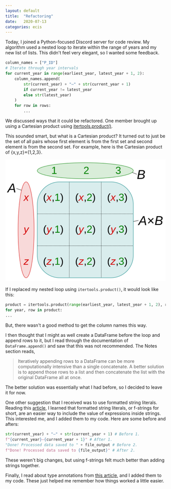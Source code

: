 ```yaml
---
layout: default
title:  "Refactoring"
date:   2020-07-13
categories: ecis
---
```


Today, I joined a Python-focused Discord server for code review.
My algorithm used a nested loop to iterate within the range of years
and my new list of lists.
This didn't feel very elegant, so I wanted some feedback.
```python
column_names = ["P_ID"]
# Iterate through year intervals
for current_year in range(earliest_year, latest_year + 1, 2):
    column_names.append(
        str(current_year) + "–" + str(current_year + 1)
        if current_year != latest_year
        else str(latest_year)
    )
    for row in rows:
        ...
```
We discussed ways that it could be refactored.
One member brought up using a Cartesian product using
[itertools.product()](https://docs.python.org/3/library/itertools.html#itertools.product).

This sounded smart, but what is a Cartesian product?
It turned out to just be the set of all pairs whose first element is from the first
set and second element is from the second set.
For example, here is the Cartesian product of {x,y,z}×{1,2,3}.

<a title="Quartl, CC BY-SA 3.0 &lt;https://creativecommons.org/licenses/by-sa/3.0&gt;, via Wikimedia Commons" href="https://commons.wikimedia.org/wiki/File:Cartesian_Product_qtl1.svg">
<img width="512" alt="Cartesian Product qtl1" src="/assets/img/cartesian.png" class="centered-image">
</a>

If I replaced my nested loop using `itertools.product()`, it would look like this:
```python
product = itertools.product(range(earliest_year, latest_year + 1, 2), rows)
for year, row in product:
...
```

But, there wasn't a good method to get the column names this way.

I then thought that I might as well create a DataFrame before the loop and append rows to it,
but I read through the documentation of `DataFrame.append()`
and saw that this was not recommended.
The Notes section reads,
> Iteratively appending rows to a DataFrame can be more computationally intensive than a single concatenate.
  A better solution is to append those rows to a list and then concatenate the list with the original DataFrame all at once.

The better solution was essentially what I had before,
so I decided to leave it for now.

One other suggestion that I received was to use formatted string literals.
Reading this [article](https://realpython.com/python-f-strings/),
I learned that formatted string literals, or f-strings for short,
are an easier way to include the value of expressions inside strings.
This interested me, and I added them to my code. Here are some before and afters:
```python
str(current_year) + "–" + str(current_year + 1) # Before 1.
f"{current_year}–{current_year + 1}" # After 1.
"Done! Processed data saved to " + file_output # Before 2.
f"Done! Processed data saved to {file_output}" # After 2.
```
These weren't big changes,
but using f-strings felt much better than adding strings together.

Finally, I read about type annotations from
[this article](https://dev.to/dstarner/using-pythons-type-annotations-4cfe),
and I added them to my code. These just helped me remember how things worked
a little easier.
